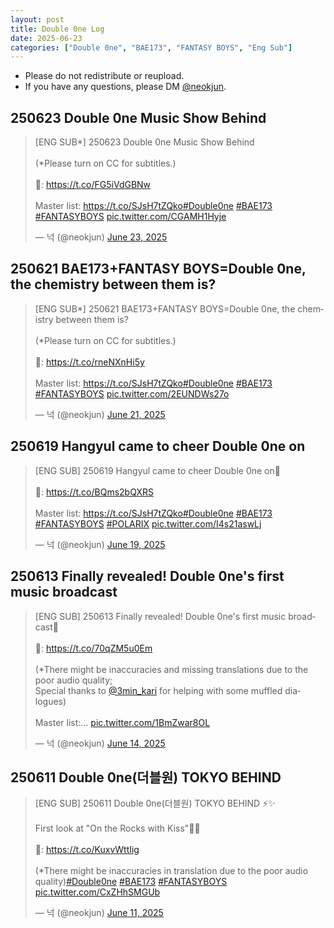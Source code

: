 ```yaml
---
layout: post
title: Double 0ne Log
date: 2025-06-23
categories: ["Double 0ne", "BAE173", "FANTASY BOYS", "Eng Sub"]
---
```


- Please do not redistribute or reupload.
- If you have any questions, please DM [@neokjun](https://x.com/neokjun).

## 250623 Double 0ne Music Show Behind
<blockquote class="twitter-tweet"><p lang="en" dir="ltr">[ENG SUB*] 250623 Double 0ne Music Show Behind<br><br>(*Please turn on CC for subtitles.) <br><br>🔗: <a href="https://t.co/FG5iVdGBNw">https://t.co/FG5iVdGBNw</a><br><br>Master list: <a href="https://t.co/SJsH7tZQko">https://t.co/SJsH7tZQko</a><a href="https://twitter.com/hashtag/Double0ne?src=hash&amp;ref_src=twsrc%5Etfw">#Double0ne</a> <a href="https://twitter.com/hashtag/BAE173?src=hash&amp;ref_src=twsrc%5Etfw">#BAE173</a> <a href="https://twitter.com/hashtag/FANTASYBOYS?src=hash&amp;ref_src=twsrc%5Etfw">#FANTASYBOYS</a> <a href="https://t.co/CGAMH1Hyje">pic.twitter.com/CGAMH1Hyje</a></p>&mdash; 넉 (@neokjun) <a href="https://twitter.com/neokjun/status/1937135504673390912?ref_src=twsrc%5Etfw">June 23, 2025</a></blockquote> <script async src="https://platform.twitter.com/widgets.js" charset="utf-8"></script>

## 250621 BAE173+FANTASY BOYS=Double 0ne, the chemistry between them is?
<blockquote class="twitter-tweet"><p lang="en" dir="ltr">[ENG SUB*] 250621 BAE173+FANTASY BOYS=Double 0ne, the chemistry between them is?<br><br>(*Please turn on CC for subtitles.)<br><br>🔗: <a href="https://t.co/rneNXnHi5y">https://t.co/rneNXnHi5y</a><br><br>Master list: <a href="https://t.co/SJsH7tZQko">https://t.co/SJsH7tZQko</a><a href="https://twitter.com/hashtag/Double0ne?src=hash&amp;ref_src=twsrc%5Etfw">#Double0ne</a> <a href="https://twitter.com/hashtag/BAE173?src=hash&amp;ref_src=twsrc%5Etfw">#BAE173</a> <a href="https://twitter.com/hashtag/FANTASYBOYS?src=hash&amp;ref_src=twsrc%5Etfw">#FANTASYBOYS</a> <a href="https://t.co/2EUNDWs27o">pic.twitter.com/2EUNDWs27o</a></p>&mdash; 넉 (@neokjun) <a href="https://twitter.com/neokjun/status/1936365858999390526?ref_src=twsrc%5Etfw">June 21, 2025</a></blockquote> <script async src="https://platform.twitter.com/widgets.js" charset="utf-8"></script>

## 250619 Hangyul came to cheer Double 0ne on
<blockquote class="twitter-tweet"><p lang="en" dir="ltr">[ENG SUB] 250619 Hangyul came to cheer Double 0ne on🐶<br><br>🔗: <a href="https://t.co/BQms2bQXRS">https://t.co/BQms2bQXRS</a><br><br>Master list: <a href="https://t.co/SJsH7tZQko">https://t.co/SJsH7tZQko</a><a href="https://twitter.com/hashtag/Double0ne?src=hash&amp;ref_src=twsrc%5Etfw">#Double0ne</a> <a href="https://twitter.com/hashtag/BAE173?src=hash&amp;ref_src=twsrc%5Etfw">#BAE173</a> <a href="https://twitter.com/hashtag/FANTASYBOYS?src=hash&amp;ref_src=twsrc%5Etfw">#FANTASYBOYS</a> <a href="https://twitter.com/hashtag/POLARIX?src=hash&amp;ref_src=twsrc%5Etfw">#POLARIX</a> <a href="https://t.co/I4s21aswLj">pic.twitter.com/I4s21aswLj</a></p>&mdash; 넉 (@neokjun) <a href="https://twitter.com/neokjun/status/1935693723041685888?ref_src=twsrc%5Etfw">June 19, 2025</a></blockquote> <script async src="https://platform.twitter.com/widgets.js" charset="utf-8"></script>

## 250613 Finally revealed! Double 0ne's first music broadcast
<blockquote class="twitter-tweet"><p lang="en" dir="ltr">[ENG SUB] 250613 Finally revealed! Double 0ne&#39;s first music broadcast💋<br><br>🔗: <a href="https://t.co/70qZM5u0Em">https://t.co/70qZM5u0Em</a><br><br>(*There might be inaccuracies and missing translations due to the poor audio quality;<br>Special thanks to <a href="https://twitter.com/3min_kari?ref_src=twsrc%5Etfw">@3min_kari</a> for helping with some muffled dialogues)<br><br>Master list:… <a href="https://t.co/1BmZwar8OL">pic.twitter.com/1BmZwar8OL</a></p>&mdash; 넉 (@neokjun) <a href="https://twitter.com/neokjun/status/1933755494340178275?ref_src=twsrc%5Etfw">June 14, 2025</a></blockquote> <script async src="https://platform.twitter.com/widgets.js" charset="utf-8"></script>

## 250611 Double 0ne(더블원) TOKYO BEHIND
<blockquote class="twitter-tweet"><p lang="en" dir="ltr">[ENG SUB] 250611 Double 0ne(더블원) TOKYO BEHIND ⚡✨<br><br>First look at &quot;On the Rocks with Kiss&quot;💋🧊<br><br>🔗: <a href="https://t.co/KuxvWttIig">https://t.co/KuxvWttIig</a><br><br>(*There might be inaccuracies in translation due to the poor audio quality)<a href="https://twitter.com/hashtag/Double0ne?src=hash&amp;ref_src=twsrc%5Etfw">#Double0ne</a> <a href="https://twitter.com/hashtag/BAE173?src=hash&amp;ref_src=twsrc%5Etfw">#BAE173</a> <a href="https://twitter.com/hashtag/FANTASYBOYS?src=hash&amp;ref_src=twsrc%5Etfw">#FANTASYBOYS</a> <a href="https://t.co/CxZHhSMGUb">pic.twitter.com/CxZHhSMGUb</a></p>&mdash; 넉 (@neokjun) <a href="https://twitter.com/neokjun/status/1932811869112373330?ref_src=twsrc%5Etfw">June 11, 2025</a></blockquote> <script async src="https://platform.twitter.com/widgets.js" charset="utf-8"></script>
